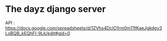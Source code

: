 The dayz django server
=========

API : https://docs.google.com/spreadsheets/d/1ZVhs4DcIO1rm0mTfIKaeJgkdgy3LoBQB_kEQhFI-9Lk/edit#gid=0